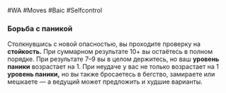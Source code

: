 #WA #Moves #Baic #Selfcontrol 

### Борьба с паникой  
Столкнувшись с  новой опасностью, вы  проходите проверку на **стойкость.** При суммарном результате 10+ вы остаётесь в полном  порядке. При результате 7–9 вы в целом держитесь, но ваш **уровень паники** возрастает  на 1. При неудаче у вас не только возрастает  на 1 **уровень паники,** но вы также бросаетесь  в бегство, замираете или мешкаете — а ведущий может предложить и худшие варианты.  
